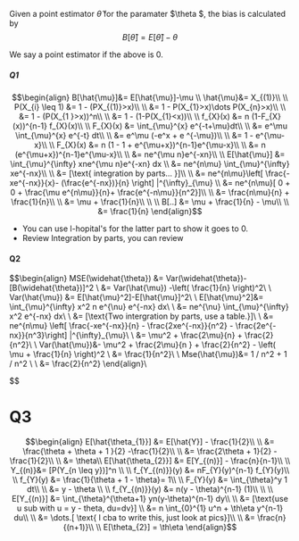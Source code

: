 Given a point estimator $\hat{\theta}$ for the paramater $\theta $, the bias is calculated by $$B[\hat{\theta}] = E[\hat{\theta}]-\theta$$

We say a point estimator if the above is 0.
##### Q1
$$\begin{align}
B[\hat{\mu}]&= E[\hat{\mu}]-\mu \\
\hat{\mu}&= X_{(1)}\\ \\
P(X_{i} \leq 1) &= 1 - (PX_{(1)}>x)\\ \\
&= 1 - P(X_{1}>x)\dots P(X_{n}>x)\\ \\
&= 1 - (P(X_{1 }>x))^n\\ \\
&= 1 - (1-P(X_{1}<x))\\ \\
f_{X}(x) &= n (1-F_{X}(x))^{n-1} f_{X}(x)\\ \\
F_{X}(x) &= \int_{\mu}^{x} e^{-t+\mu}dt\\ \\
&= e^\mu \int_{\mu}^{x} e^{-t} dt\\ \\
&= e^\mu (-e^x + e ^{-\mu})\\ \\
&= 1 - e^{\mu-x}\\ \\
F_{X}(x) &= n (1 - 1 + e^{\mu+x})^{n-1}e^{\mu-x}\\ \\
&= n (e^{\mu+x})^{n-1}e^{\mu-x}\\ \\
&= ne^{\mu n}e^{-xn}\\ \\
E[\hat{\mu}] &= \int_{\mu}^{\infty} xne^{\mu n}e^{-xn} dx \\
&= ne^{n\mu} \int_{\mu}^{\infty} xe^{-nx}\\ \\
&= [\text{ integration by parts... }]\\ \\
&= ne^{n\mu}\left[ \frac{-xe^{-nx}}{x}- (\frac{e^{-nx})}{n} \right] |^{\infty}_{\mu} \\
&= ne^{n\mu}[ 0 + 0 +  \frac{\mu e^{n\mu}}{n}+ \frac{e^{-n\mu}}{n^2}]\\ \\
&= \frac{n\mu}{n} + \frac{1}{n}\\  \\
&= \mu + \frac{1}{n}\\ \\ \\
B[..] &= \mu + \frac{1}{n} - \mu\\ \\
&= \frac{1}{n}
\end{align}$$
- You can use l-hopital's for the latter part to show it goes to 0.
- Review Integration by parts, you can review
#### Q2
$$\begin{align}
MSE(\widehat{\theta}) &= Var(\widehat{\theta})- [B(\widehat{\theta})]^2 \\
&= Var(\hat{\mu}) -\left( \frac{1}{n} \right)^2\\ \\
Var(\hat{\mu}) &= E[\hat{\mu}^2]-E[\hat{\mu}]^2\\ \\
E[\hat{\mu}^2]&= \int_{\mu}^{\infty} x^2 n e^{\nu} e^{-nx} dx\\ \\
&= ne^{\nu} \int_{\mu}^{\infty} x^2 e^{-nx} dx\\ \\
&= [\text{Two intergration by parts, use a table.}]\\ \\
&= ne^{n\mu} \left[  \frac{-xe^{-nx}}{n} - \frac{2xe^{-nx}}{n^2} - \frac{2e^{-nx}}{n^3}\right] |^{\infty}_{\mu}\\ \\
&= \mu^2 + \frac{2\mu}{n} + \frac{2}{n^2}\\ \\
Var(\hat{\mu})&- \mu^2 + \frac{2\mu}{n } + \frac{2}{n^2} - \left( \mu + \frac{1}{n} \right)^2 \\
&= \frac{1}{n^2}\\ \\
Mse(\hat{\mu})&= 1 / n^2 + 1 / n^2 \\ \\
&= \frac{2}{n^2}
\end{align}\\

$$
# Q3
$$\begin{align}
E[\hat{\theta_{1}}] &= E[\hat{Y}] - \frac{1}{2}\\  \\
&= \frac{\theta + \theta + 1 }{2} -\frac{1}{2}\\ \\
&= \frac{2\theta + 1}{2} - \frac{1}{2}\\ \\
&= \theta\\
E[\hat{\theta_{2}}] &=  E[Y_{(n)}] - \frac{n}{n-1}\\ \\
Y_{(n)}&= [P(Y_{n \leq y})]^n \\ \\
f_{Y_{(n)}}(y) &= nF_{Y}(y)^{n-1} f_{Y}(y)\\ \\
f_{Y}(y) &= \frac{1}{\theta + 1 - \theta}= 1\\ \\
F_{Y}(y) &= \int_{\theta}^y 1 dt\\ \\
&= y - \theta \\ \\
f_{Y_{(n)}}(y) &= n(y - \theta)^{n-1} (1)\\ \\ \\
E[Y_{(n)}] &= \int_{\theta}^{\theta+1} yn(y-\theta)^{n-1} dy\\ \\
&= [\text{use  u sub with u = y - theta, du=dv}] \\
&= n \int_{0}^{1} u^n + \th\eta y^{n-1} du\\ \\
&= \dots.[ \text{ I cba to write this, just look at pics}]\\ \\
&= \frac{n}{(n+1)}\\ \\
E[\theta_{2}] = \th\eta
\end{align}$$
